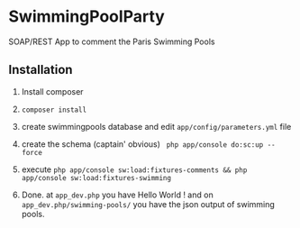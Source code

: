 SwimmingPoolParty
=================

SOAP/REST App to comment the Paris Swimming Pools

Installation
------------

1) Install composer

2) ``composer install``

3) create swimmingpools database and edit ``app/config/parameters.yml`` file

4) create the schema (captain' obvious) `` php app/console do:sc:up --force``

5) execute ``php app/console sw:load:fixtures-comments && php app/console sw:load:fixtures-swimming``

5) Done. at ``app_dev.php`` you have Hello World ! and on ``app_dev.php/swimming-pools/`` you have the json output
of swimming pools.

